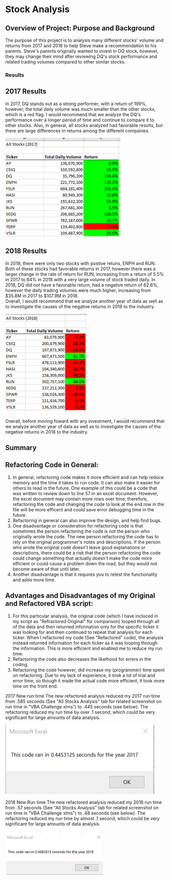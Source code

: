 # Stock Analysis

## Overview of Project: Purpose and Background
The purpose of this project is to analysis many different stocks' volume and returns from 2017 and 2018 to help Steve make a recommendation to his parents.  Steve's parents originally wanted to invest in DQ stock, however, they may change their mind after reviewing DQ's stock performance and related trading volumes compared to other similar stocks.

### Results
## 2017 Results
In 2017, DQ stands out as a strong performer, with a return of 199%, however, the total daily volume was much smaller than the other stocks, which is a red flag.  I would recommend that we analyze the DQ's performance over a longer period of time and continue to compare it to other stocks.  Also, in general, all stocks analyzed had favorable results, but there are large differences in returns among the different companies.

![image_name](https://github.com/jessicameyer23/stock-analysis/blob/main/Resources/2017%20Picture%20of%20Returns%202022-01-06%20075403.png)

## 2018 Results
In 2018, there were only two stocks with postive retuns, ENPH and RUN.  Both of these stocks had favorable returns in 2017, however there was a larger change in the rate of return for RUN, increasing from a return of 5.5% in 2017 to 84% in 2018 with a very large volume of stock traded daily.
In 2018, DQ did not have a favorable return, had a negative return of 62.6%, however the daily trading volumes were much higher, increasing from $35.8M in 2017 to $107.9M in 2018.  
Overall, I would recommend that we analyze another year of data as well as to investigate the causes of the negative returns in 2018 to the industry.  

![image_name](https://github.com/jessicameyer23/stock-analysis/blob/main/Resources/2018%20Picture%20of%20Returns%202022-01-06%20075516.png)


Overall, before moving foward with any investment, I would recommend that we analyze another year of data as well as to investigate the causes of the negative returns in 2018 to the industry.

## Summary

   ## Refactoring Code in General:
1. In general, refactoring code makes it more efficient and can help reduce memory and the time it takes to run code.  It can also make it easier for others to read in the future.  One example of this could be a code that was written to review down to line 57 in an excel document.  However, the excel document may contain more rows over time; therefore, refactoring the code and changing the code to look at the end row in the file will be more efficent and could save error debugging time in the future. 
2. Refactoring in general can also improve the design, and help find bugs.
3. One disadvantage or consideration for refactoring code is that sometimes the person refactoring the code is not the person who originally wrote the code.  The new person refactoring the code has to rely on the original programmer's notes and descriptions. If the person who wrote the original code doesn't leave good explanations or descriptions, there could be a risk that the person refactoring the code could change something that actually doesn't make the code more efficient or could cause a problem down the road, but they would not become aware of that until later.
4. Another disadvantage is that it requires you to retest the functionality and adds more time.

  ## Advantages and Disadvantages of my Original and Refactored VBA script:
1.  For this particular analysis, the original code (which I have incluced in my script as "Refractored Original" for comparison) looped through all of the data and then returned information only for the specific ticker it was looking for and then continued to repeat that analysis for each ticker.  When I refactored my code (See "Refactored" code), the analysis instead returned information for each ticker as it was looping through the information.  This is more efficient and enabled me to reduce my run time.
2.  Refactoring the code also decreases the likelhood for errors in the coding.  
3.  Refactoring the code however, did increase my (programmer) time spent on refactoring.  Due to my lack of experience, it took a lot of trial and error time, so though it made the actual code more efficient, it took more time on the front end.  

2017 New run time
The new refactored analysis reduced my 2017 run time from .585 seconds (See "All Stocks Analysis" tab for related screenshot on run time in "VBA Challenge xlms") to .445 seconds (see below).  The refactoring reduced my run time by over .1 second, which could be very significant for large amounts of data analysis.

![image_name](https://github.com/jessicameyer23/stock-analysis/blob/main/Resources/2017%202022-01-05%20173432.png)


2018 New Run time
The new refactored analysis reduced my 2018 run time from .57 seconds (See "All Stocks Analysis" tab for related screenshot on run time in "VBA Challenge xlms") to .48 seconds (see below).  The refactoring reduced my run time by almost .1 second, which could be very significant for large amounts of data analysis.

![image_name](https://github.com/jessicameyer23/stock-analysis/blob/main/Resources/2018%202022-01-05%20173305.png)

